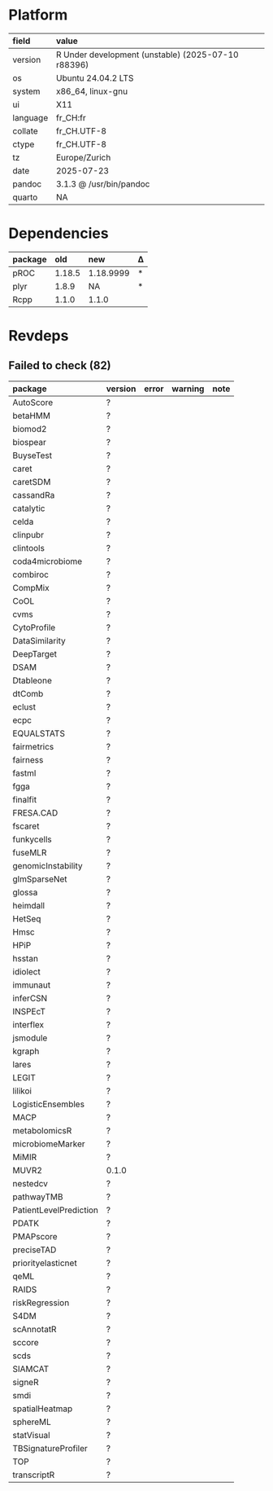 # Platform

|field    |value                                              |
|:--------|:--------------------------------------------------|
|version  |R Under development (unstable) (2025-07-10 r88396) |
|os       |Ubuntu 24.04.2 LTS                                 |
|system   |x86_64, linux-gnu                                  |
|ui       |X11                                                |
|language |fr_CH:fr                                           |
|collate  |fr_CH.UTF-8                                        |
|ctype    |fr_CH.UTF-8                                        |
|tz       |Europe/Zurich                                      |
|date     |2025-07-23                                         |
|pandoc   |3.1.3 @ /usr/bin/pandoc                            |
|quarto   |NA                                                 |

# Dependencies

|package |old    |new       |Δ  |
|:-------|:------|:---------|:--|
|pROC    |1.18.5 |1.18.9999 |*  |
|plyr    |1.8.9  |NA        |*  |
|Rcpp    |1.1.0  |1.1.0     |   |

# Revdeps

## Failed to check (82)

|package                |version |error |warning |note |
|:----------------------|:-------|:-----|:-------|:----|
|AutoScore              |?       |      |        |     |
|betaHMM                |?       |      |        |     |
|biomod2                |?       |      |        |     |
|biospear               |?       |      |        |     |
|BuyseTest              |?       |      |        |     |
|caret                  |?       |      |        |     |
|caretSDM               |?       |      |        |     |
|cassandRa              |?       |      |        |     |
|catalytic              |?       |      |        |     |
|celda                  |?       |      |        |     |
|clinpubr               |?       |      |        |     |
|clintools              |?       |      |        |     |
|coda4microbiome        |?       |      |        |     |
|combiroc               |?       |      |        |     |
|CompMix                |?       |      |        |     |
|CoOL                   |?       |      |        |     |
|cvms                   |?       |      |        |     |
|CytoProfile            |?       |      |        |     |
|DataSimilarity         |?       |      |        |     |
|DeepTarget             |?       |      |        |     |
|DSAM                   |?       |      |        |     |
|Dtableone              |?       |      |        |     |
|dtComb                 |?       |      |        |     |
|eclust                 |?       |      |        |     |
|ecpc                   |?       |      |        |     |
|EQUALSTATS             |?       |      |        |     |
|fairmetrics            |?       |      |        |     |
|fairness               |?       |      |        |     |
|fastml                 |?       |      |        |     |
|fgga                   |?       |      |        |     |
|finalfit               |?       |      |        |     |
|FRESA.CAD              |?       |      |        |     |
|fscaret                |?       |      |        |     |
|funkycells             |?       |      |        |     |
|fuseMLR                |?       |      |        |     |
|genomicInstability     |?       |      |        |     |
|glmSparseNet           |?       |      |        |     |
|glossa                 |?       |      |        |     |
|heimdall               |?       |      |        |     |
|HetSeq                 |?       |      |        |     |
|Hmsc                   |?       |      |        |     |
|HPiP                   |?       |      |        |     |
|hsstan                 |?       |      |        |     |
|idiolect               |?       |      |        |     |
|immunaut               |?       |      |        |     |
|inferCSN               |?       |      |        |     |
|INSPEcT                |?       |      |        |     |
|interflex              |?       |      |        |     |
|jsmodule               |?       |      |        |     |
|kgraph                 |?       |      |        |     |
|lares                  |?       |      |        |     |
|LEGIT                  |?       |      |        |     |
|lilikoi                |?       |      |        |     |
|LogisticEnsembles      |?       |      |        |     |
|MACP                   |?       |      |        |     |
|metabolomicsR          |?       |      |        |     |
|microbiomeMarker       |?       |      |        |     |
|MiMIR                  |?       |      |        |     |
|MUVR2                  |0.1.0   |      |        |     |
|nestedcv               |?       |      |        |     |
|pathwayTMB             |?       |      |        |     |
|PatientLevelPrediction |?       |      |        |     |
|PDATK                  |?       |      |        |     |
|PMAPscore              |?       |      |        |     |
|preciseTAD             |?       |      |        |     |
|priorityelasticnet     |?       |      |        |     |
|qeML                   |?       |      |        |     |
|RAIDS                  |?       |      |        |     |
|riskRegression         |?       |      |        |     |
|S4DM                   |?       |      |        |     |
|scAnnotatR             |?       |      |        |     |
|sccore                 |?       |      |        |     |
|scds                   |?       |      |        |     |
|SIAMCAT                |?       |      |        |     |
|signeR                 |?       |      |        |     |
|smdi                   |?       |      |        |     |
|spatialHeatmap         |?       |      |        |     |
|sphereML               |?       |      |        |     |
|statVisual             |?       |      |        |     |
|TBSignatureProfiler    |?       |      |        |     |
|TOP                    |?       |      |        |     |
|transcriptR            |?       |      |        |     |

